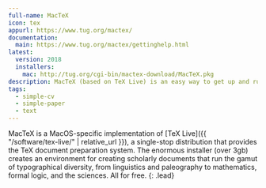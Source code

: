 ```yaml
---
full-name: MacTeX
icon: tex
appurl: https://www.tug.org/mactex/
documentation:
  main: https://www.tug.org/mactex/gettinghelp.html
latest:
  version: 2018
  installers:
    mac: http://tug.org/cgi-bin/mactex-download/MacTeX.pkg
description: MacTeX (based on TeX Live) is an easy way to get up and running with the TeX document production system.
tags:
  - simple-cv
  - simple-paper
  - text
---
```


MacTeX is a MacOS-specific implementation of [TeX Live]({{ "/software/tex-live/" | relative_url }}), a
single-stop distribution that provides the TeX document preparation system.
The enormous installer (over 3gb) creates an environment for creating
scholarly documents that run the gamut of typographical diversity, from
linguistics and paleography to mathematics, formal logic, and the sciences.
All for free.
{: .lead}

